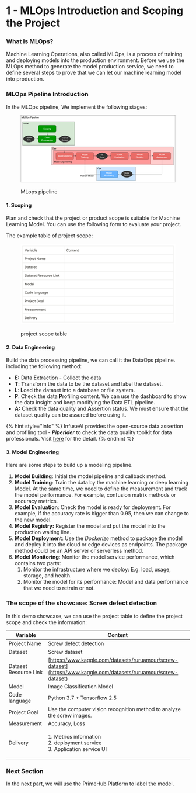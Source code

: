 # 1 - MLOps Introduction and Scoping the Project

### What is MLOps?

Machine Learning Operations, also called MLOps, is a process of training and deploying models into the production environment. Before we use the MLOps method to generate the model production service, we need to define several steps to prove that we can let our machine learning model into production.

### MLOps Pipeline Introduction

In the MLOps pipeline, We implement the following stages:

<figure><img src="../.gitbook/assets/primehub-end-to-end-tutorial-mlops_pipeline_introduction.png" alt=""><figcaption><p>MLops pipeline</p></figcaption></figure>

#### 1. Scoping

Plan and check that the project or product scope is suitable for Machine Learning Model. You can use the following form to evaluate your project.

The example table of project scope:

<figure><img src="../.gitbook/assets/primehub-end-to-end-tutorial-project-scope-example.png" alt=""><figcaption><p>project scope table</p></figcaption></figure>

#### 2. Data Engineering

Build the data processing pipeline, we can call it the DataOps pipeline. including the following method:

* **E:** Data **E**xtraction - Collect the data
* **T**: **T**ransform the data to be the dataset and label the dataset.
* **L**: **L**oad the dataset into a database or file system.
* **P**: Check the data **P**rofiling content. We can use the dashboard to show the data insight and keep modifying the Data ETL pipeline.
* **A:** Check the data quality and **A**ssertion status. We must ensure that the dataset quality can be assured before using it.

{% hint style="info" %}
InfuseAI provides the open-source data assertion and profiling tool - _**Piperider**_ to check the data quality toolkit for data professionals. Visit [here](https://www.piperider.io/) for the detail.
{% endhint %}

#### 3. Model Engineering

Here are some steps to build up a modeling pipeline.

1. **Model Building**: Initial the model pipeline and callback method.
2. **Model Training**: Train the data by the machine learning or deep learning Model. At the same time, we need to define the measurement and track the model performance. For example, confusion matrix methods or accuracy metrics.
3. **Model Evaluation**: Check the model is ready for deployment. For example, if the accuracy rate is bigger than 0.95, then we can change to the new model.
4. **Model Registry:** Register the model and put the model into the production waiting line.
5. **Model** **Deployment**: Use the _Dockerize_ method to package the model and deploy it into the cloud or edge devices as endpoints. The package method could be an API server or serverless method.
6. **Model Monitoring**: Monitor the model service performance, which contains two parts:
   1. Monitor the infrastructure where we deploy: E.g. load, usage, storage, and health.
   2. Monitor the model for its performance: Model and data performance that we need to retrain or not.

### The scope of the showcase: Screw defect detection

In this demo showcase, we can use the project table to define the project scope and check the information:

| Variable              | Content                                                                                                            |
| --------------------- | ------------------------------------------------------------------------------------------------------------------ |
| Project Name          | Screw defect detection                                                                                             |
| Dataset               | Screw dataset                                                                                                      |
| Dataset Resource Link | [https://www.kaggle.com/datasets/ruruamour/screw-dataset](https://www.kaggle.com/datasets/ruruamour/screw-dataset) |
| Model                 | Image Classification Model                                                                                         |
| Code language         | Python 3.7 + Tensorflow 2.5                                                                                        |
| Project Goal          | Use the computer vision recognition method to analyze the screw images.                                            |
| Measurement           | Accuracy, Loss                                                                                                     |
| Delivery              | <p>1. Metrics information<br>2. deployment service<br>3. Application service UI</p>                                |

### Next Section

In the next part, we will use the PrimeHub Platform to label the model.
